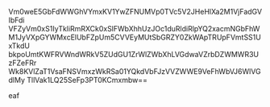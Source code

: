 Vm0weE5GbFdWWGhVYmxKV1YwZFNUMVp0TVc5V2JHeHlXa2M1VjFadGVIbFdi
VFZyVm0xS1IyTkliRmRXCk0xSlFWbXhhUzJOc1duRldiRlpYQ2xacmNGbFhW
M1JyVXpGYWMxcElUbFZpUm5CVVEyMUtSbGRZY0ZkWApTRUpFVmtSS1UxTkdU
bkpoUmtKWFRVWndWRkV5ZUdGU1ZrWlZWbXhLVGdwaVZrbDZWMWR3UzFZeFRr
Wk8KVlZaT1VsaFNSVmxzWkRSa01YQkdVbFJzVVZWWE9VeFhWbVJ6WlVGdlMy
TllVak1LQ25SeFp3PT0KCmxmbw==

eaf